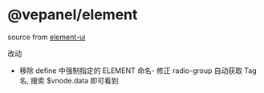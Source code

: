 # @vepanel/element
source from [element-ui](https://www.npmjs.com/package/element-ui)

改动
- 移除 define 中强制指定的 ELEMENT 命名- 修正 radio-group 自动获取 Tag 名, 搜索 $vnode.data 即可看到